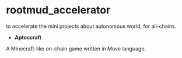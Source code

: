 # rootmud_accelerator
to accelerate the mini projects about autonomous world, for all-chains.

* **Aptoscraft**

A Minecraft-like on-chain game written in Move language.
